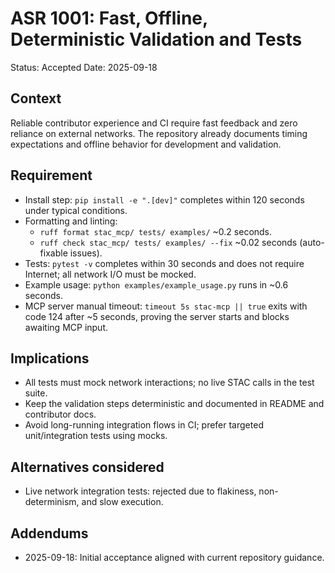 # ASR 1001: Fast, Offline, Deterministic Validation and Tests

Status: Accepted
Date: 2025-09-18

## Context
Reliable contributor experience and CI require fast feedback and zero reliance on external networks. The repository already documents timing expectations and offline behavior for development and validation.

## Requirement
- Install step: `pip install -e ".[dev]"` completes within 120 seconds under typical conditions.
- Formatting and linting:
  - `ruff format stac_mcp/ tests/ examples/` ~0.2 seconds.
  - `ruff check stac_mcp/ tests/ examples/ --fix` ~0.02 seconds (auto-fixable issues).
- Tests: `pytest -v` completes within 30 seconds and does not require Internet; all network I/O must be mocked.
- Example usage: `python examples/example_usage.py` runs in ~0.6 seconds.
- MCP server manual timeout: `timeout 5s stac-mcp || true` exits with code 124 after ~5 seconds, proving the server starts and blocks awaiting MCP input.

## Implications
- All tests must mock network interactions; no live STAC calls in the test suite.
- Keep the validation steps deterministic and documented in README and contributor docs.
- Avoid long-running integration flows in CI; prefer targeted unit/integration tests using mocks.

## Alternatives considered
- Live network integration tests: rejected due to flakiness, non-determinism, and slow execution.

## Addendums
- 2025-09-18: Initial acceptance aligned with current repository guidance.
